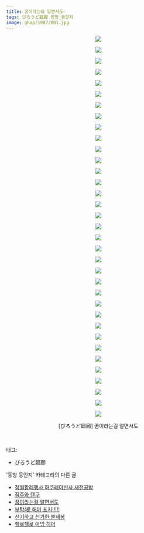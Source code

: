 ```yaml
---
title: 꿈이라는걸 알면서도
tags: びろうど廻廊 동방_동인지
image: ghap/1987/001.jpg
---
```

<div class="article">
<p style="text-align: center; clear: none; float: none;"><img src="{{ site.nasurl }}/ghap/1987/001.jpg"/></p>
<p style="text-align: center; clear: none; float: none;"><img src="{{ site.nasurl }}/ghap/1987/002.jpg"/></p>
<p style="text-align: center; clear: none; float: none;"><img src="{{ site.nasurl }}/ghap/1987/003.jpg"/></p>
<p style="text-align: center; clear: none; float: none;"><img src="{{ site.nasurl }}/ghap/1987/004.jpg"/></p>
<p style="text-align: center; clear: none; float: none;"><img src="{{ site.nasurl }}/ghap/1987/005.jpg"/></p>
<p style="text-align: center; clear: none; float: none;"><img src="{{ site.nasurl }}/ghap/1987/006.jpg"/></p>
<p style="text-align: center; clear: none; float: none;"><img src="{{ site.nasurl }}/ghap/1987/007.jpg"/></p>
<p style="text-align: center; clear: none; float: none;"><img src="{{ site.nasurl }}/ghap/1987/008.jpg"/></p>
<p style="text-align: center; clear: none; float: none;"><img src="{{ site.nasurl }}/ghap/1987/009.jpg"/></p>
<p style="text-align: center; clear: none; float: none;"><img src="{{ site.nasurl }}/ghap/1987/010.jpg"/></p>
<p style="text-align: center; clear: none; float: none;"><img src="{{ site.nasurl }}/ghap/1987/011.jpg"/></p>
<p style="text-align: center; clear: none; float: none;"><img src="{{ site.nasurl }}/ghap/1987/012.jpg"/></p>
<p style="text-align: center; clear: none; float: none;"><img src="{{ site.nasurl }}/ghap/1987/013.jpg"/></p>
<p style="text-align: center; clear: none; float: none;"><img src="{{ site.nasurl }}/ghap/1987/014.jpg"/></p>
<p style="text-align: center; clear: none; float: none;"><img src="{{ site.nasurl }}/ghap/1987/015.jpg"/></p>
<p style="text-align: center; clear: none; float: none;"><img src="{{ site.nasurl }}/ghap/1987/016.jpg"/></p>
<p style="text-align: center; clear: none; float: none;"><img src="{{ site.nasurl }}/ghap/1987/017.jpg"/></p>
<p style="text-align: center; clear: none; float: none;"><img src="{{ site.nasurl }}/ghap/1987/018.jpg"/></p>
<p style="text-align: center; clear: none; float: none;"><img src="{{ site.nasurl }}/ghap/1987/019.jpg"/></p>
<p style="text-align: center; clear: none; float: none;"><img src="{{ site.nasurl }}/ghap/1987/020.jpg"/></p>
<p style="text-align: center; clear: none; float: none;"><img src="{{ site.nasurl }}/ghap/1987/021.jpg"/></p>
<p style="text-align: center; clear: none; float: none;"><img src="{{ site.nasurl }}/ghap/1987/022.jpg"/></p>
<p style="text-align: center; clear: none; float: none;"><img src="{{ site.nasurl }}/ghap/1987/023.jpg"/></p>
<p style="text-align: center; clear: none; float: none;"><img src="{{ site.nasurl }}/ghap/1987/024.jpg"/></p>
<p style="text-align: center; clear: none; float: none;"><img src="{{ site.nasurl }}/ghap/1987/025.jpg"/></p>
<p style="text-align: center; clear: none; float: none;"><img src="{{ site.nasurl }}/ghap/1987/026.jpg"/></p>
<p style="text-align: center; clear: none; float: none;"><img src="{{ site.nasurl }}/ghap/1987/027.jpg"/></p>
<p style="text-align: center; clear: none; float: none;"><img src="{{ site.nasurl }}/ghap/1987/028.jpg"/></p>
<p style="text-align: center; clear: none; float: none;"><img src="{{ site.nasurl }}/ghap/1987/029.jpg"/></p>
<p style="text-align: center; clear: none; float: none;"><img src="{{ site.nasurl }}/ghap/1987/030.jpg"/></p>
<p style="text-align: center; clear: none; float: none;"><img src="{{ site.nasurl }}/ghap/1987/031.jpg"/></p>
<p style="text-align: center; clear: none; float: none;"><img src="{{ site.nasurl }}/ghap/1987/032.jpg"/></p>
<p style="text-align: center; clear: none; float: none;"><img src="{{ site.nasurl }}/ghap/1987/033.jpg"/></p>
<p style="text-align: center; clear: none; float: none;"><img src="{{ site.nasurl }}/ghap/1987/034.jpg"/></p>
<p style="text-align: center; clear: none; float: none;"><img src="{{ site.nasurl }}/ghap/1987/035.jpg"/></p>
<p style="text-align: center; clear: none; float: none;">[びろうど廻廊] 꿈이라는걸 알면서도</p>
<p><br/></p>
</div><div class="tagTrail">
<p>태그: </p>
<ul>
<li>びろうど廻廊</li>
</ul>
</div><div class="another">
<p>'동방 동인지' 카테고리의 다른 글</p>
<ul>
<li><a href="/2016-09-04-ghap_1990">정월항례행사 하쿠레이신사 새전공방</a></li>
<li><a href="/2016-09-04-ghap_1989">점주와 텐구</a></li>
<li><a href="/2016-09-04-ghap_1987">꿈이라는걸 알면서도</a></li>
<li><a href="/2016-09-04-ghap_1986">부탁해! 해머 포지!!!!!</a></li>
<li><a href="/2016-09-04-ghap_1985">신기하고 신기한 불제봉</a></li>
<li><a href="/2016-09-04-ghap_1983">헬로헬로 아임 히어</a></li>
</ul>
</div><div class="cb_module cb_fluid">
<div class="cb_wrt cb_profile">
</div><!-- commentList close -->
</div>